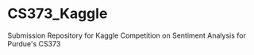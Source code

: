 # CS373_Kaggle
Submission Repository for Kaggle Competition on Sentiment Analysis for Purdue's CS373
